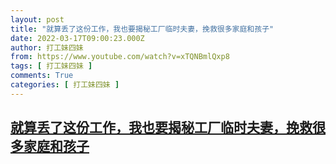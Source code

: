 ```yaml
---
layout: post
title: "就算丢了这份工作，我也要揭秘工厂临时夫妻，挽救很多家庭和孩子"
date: 2022-03-17T09:00:23.000Z
author: 打工妹四妹
from: https://www.youtube.com/watch?v=xTQNBmlQxp8
tags: [ 打工妹四妹 ]
comments: True
categories: [ 打工妹四妹 ]
---
```

<!--1647507623000-->
[就算丢了这份工作，我也要揭秘工厂临时夫妻，挽救很多家庭和孩子](https://www.youtube.com/watch?v=xTQNBmlQxp8)
------

<div>

</div>
